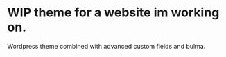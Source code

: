 # WIP theme for a website im working on.
Wordpress theme combined with advanced custom fields and bulma.
